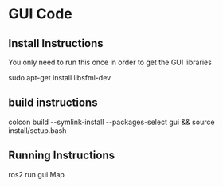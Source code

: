 # GUI Code

## Install Instructions

You only need to run this once in order to get the GUI libraries

sudo apt-get install libsfml-dev

## build instructions

colcon build --symlink-install --packages-select gui && source install/setup.bash 

## Running Instructions

ros2 run gui Map